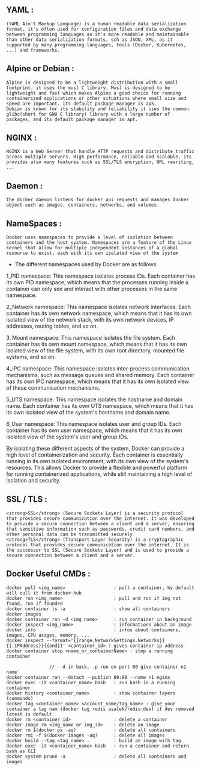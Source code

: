 ## YAML :
	(YAML Ain't Markup Language) is a human readable data serialization format, it's often used for configuration files and data exchange between programming languages as it's more readable and maintainable than other data serialization formats, sch as JSON, XML. as it supported by many programming languages, tools (Docker, Kubernetes, ...) and frameworks.


## Alpine or Debian :
	Alpine is designed to be a lightweight distribution with a small footprint. it uses the musl C library. Musl is designed to be lightweight and fast which makes Alpine a good choice for running containerized applications or other situations where small size and speed are important. its default package manager is apk.
	Debian is known for its stability and reliability it uses the common glibc(short for GNU C library) library with a large number of packages, and its default package manager is apt.

## NGINX :
	NGINX is a Web Server that handle HTTP requests and distribute traffic across multiple servers. High performance, reliable and scalable. its provides also many features such as SSL/TLS encryption, URL rewriting, ...

## Daemon :
	The docker daemon listens for docker api requests and manages Docker object such as images, containers, networks, and volumes.

## NameSpaces :
	Docker uses namespaces to provide a level of isolation between containers and the host system. Namespaces are a feature of the Linux kernel that allow for multiple independent instances of a global resource to exist, each with its own isolated view of the system

- The different namespaces used by Docker are as follows:

1_PID namespace: This namespace isolates process IDs. Each container has its own PID namespace, which means that the processes running inside a container can only see and interact with other processes in the same namespace.

2_Network namespace: This namespace isolates network interfaces. Each container has its own network namespace, which means that it has its own isolated view of the network stack, with its own network devices, IP addresses, routing tables, and so on.

3_Mount namespace: This namespace isolates the file system. Each container has its own mount namespace, which means that it has its own isolated view of the file system, with its own root directory, mounted file systems, and so on.

4_IPC namespace: This namespace isolates inter-process communication mechanisms, such as message queues and shared memory. Each container has its own IPC namespace, which means that it has its own isolated view of these communication mechanisms.

5_UTS namespace: This namespace isolates the hostname and domain name. Each container has its own UTS namespace, which means that it has its own isolated view of the system's hostname and domain name.

6_User namespace: This namespace isolates user and group IDs. Each container has its own user namespace, which means that it has its own isolated view of the system's user and group IDs.

By isolating these different aspects of the system, Docker can provide a high level of containerization and security. Each container is essentially running in its own isolated environment, with its own view of the system's resources. This allows Docker to provide a flexible and powerful platform for running containerized applications, while still maintaining a high level of isolation and security.

## SSL / TLS :
	<strong>SSL</strong> (Secure Sockets Layer) is a security protocol that provides secure communication over the internet. It was developed to provide a secure connection between a client and a server, ensuring that sensitive information such as passwords, credit card numbers, and other personal data can be transmitted securely
	<strong>TLS</strong> (Transport Layer Security) is a cryptographic protocol that provides secure communication over the internet. It is the successor to SSL (Secure Sockets Layer) and is used to provide a secure connection between a client and a server.

## Docker Useful CMDs :
	docker pull <img_name>					: pull a container, by default will oull it from docker-hub
	docker run <img_name>					: pull and run if img not found, run if founded
	docker container ls -a 					: show all containers
	docker images
	docker container run -d <img_name>		: run container in background
	docker inspect <img_name>				: informations about an image
	docker info								: infos about containers, images, CPU usages, memory, ...
	docker inspect --format='{{range.NetworkSettings.Networks}}{{.IPAddress}}{{end}}' <container_id> : gives container ip address
	docker container stop <name_or_containerName> : stop a running container

					//	-d in back, -p run on port 80 give container n1 name`
	docker container run --detach --publish 80:80 --name n1 nginx
	docker exec -it <container_name> bash	: run bash in a running container
	docker history <container_name>			: show container layers (commands)
	docker tag <container_name> <account_name/tag_name>	: give your container a tag nam (docker tag redis asalek/redis:dev) if dev removed latest is default
	docker rm <container_id>				: delete a container
	docker image rm <img_name or img_id>	: delete an image
	docker rm $(docker ps -aq)				: delete all containers
	docker rmi -f $(docker images -aq)		: delete all images
	docker build --tag <tag_name> .			: build an image with tag
	docker exec -it <container_name> bash	: run a container and return bash as CLI
	docker system prune -a					: delete all containers and images